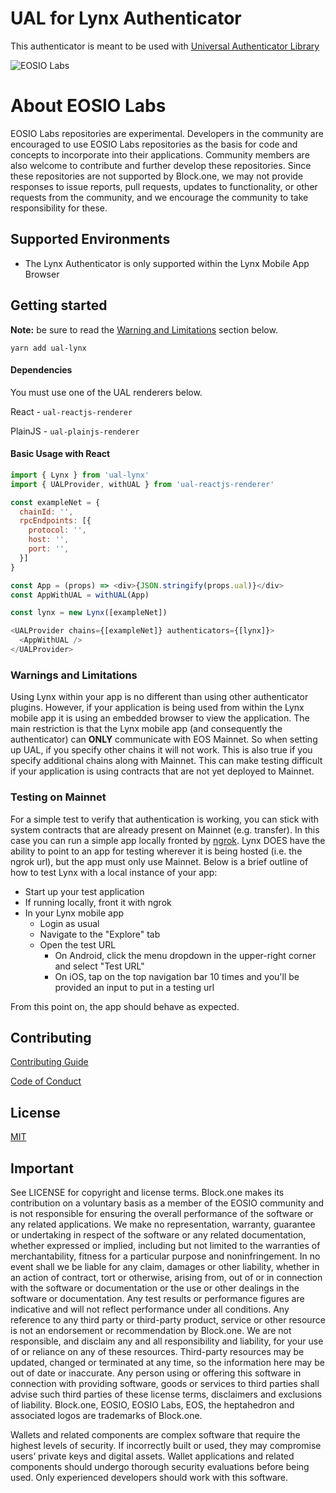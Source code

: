 # UAL for Lynx Authenticator

This authenticator is meant to be used with [Universal Authenticator Library](https://github.com/EOSIO/universal-authenticator-library)

![EOSIO Labs](https://img.shields.io/badge/EOSIO-Labs-5cb3ff.svg)

# About EOSIO Labs

EOSIO Labs repositories are experimental.  Developers in the community are encouraged to use EOSIO Labs repositories as the basis for code and concepts to incorporate into their applications. Community members are also welcome to contribute and further develop these repositories. Since these repositories are not supported by Block.one, we may not provide responses to issue reports, pull requests, updates to functionality, or other requests from the community, and we encourage the community to take responsibility for these.

## Supported Environments
- The Lynx Authenticator is only supported within the Lynx Mobile App Browser

## Getting started

**Note:** be sure to read the [Warning and Limitations](#warning-and-limitations) section below.

`yarn add ual-lynx`

#### Dependencies

You must use one of the UAL renderers below.

React - `ual-reactjs-renderer`


PlainJS - `ual-plainjs-renderer`


#### Basic Usage with React

```javascript
import { Lynx } from 'ual-lynx'
import { UALProvider, withUAL } from 'ual-reactjs-renderer'

const exampleNet = {
  chainId: '',
  rpcEndpoints: [{
    protocol: '',
    host: '',
    port: '',
  }]
}

const App = (props) => <div>{JSON.stringify(props.ual)}</div>
const AppWithUAL = withUAL(App)

const lynx = new Lynx([exampleNet])

<UALProvider chains={[exampleNet]} authenticators={[lynx]}>
  <AppWithUAL />
</UALProvider>
```

### Warnings and Limitations
Using Lynx within your app is no different than using other authenticator plugins. However, if your application is being used from within the Lynx mobile app it is using an embedded browser to view the application. The main restriction is that the Lynx mobile app (and consequently the authenticator) can **ONLY** communicate with EOS Mainnet. So when setting up UAL, if you specify other chains it will not work. This is also true if you specify additional chains along with Mainnet. This can make testing difficult if your application is using contracts that are not yet deployed to Mainnet.

### Testing on Mainnet
For a simple test to verify that authentication is working, you can stick with system contracts that are already present on Mainnet (e.g. transfer). In this case you can run a simple app locally fronted by [ngrok](https://ngrok.com/). Lynx DOES have the ability to point to an app for testing wherever it is being hosted (i.e. the ngrok url), but the app must only use Mainnet. Below is a brief outline of how to test Lynx with a local instance of your app:

* Start up your test application
* If running locally, front it with ngrok
* In your Lynx mobile app
  - Login as usual
  - Navigate to the "Explore" tab
  - Open the test URL
    * On Android, click the menu dropdown in the upper-right corner and select "Test URL"
    * On iOS, tap on the top navigation bar 10 times and you'll be provided an input to put in a testing url

From this point on, the app should behave as expected.

## Contributing

[Contributing Guide](./CONTRIBUTING.md)

[Code of Conduct](./CONTRIBUTING.md#conduct)

## License

[MIT](./LICENSE)

## Important

See LICENSE for copyright and license terms.  Block.one makes its contribution on a voluntary basis as a member of the EOSIO community and is not responsible for ensuring the overall performance of the software or any related applications.  We make no representation, warranty, guarantee or undertaking in respect of the software or any related documentation, whether expressed or implied, including but not limited to the warranties of merchantability, fitness for a particular purpose and noninfringement. In no event shall we be liable for any claim, damages or other liability, whether in an action of contract, tort or otherwise, arising from, out of or in connection with the software or documentation or the use or other dealings in the software or documentation. Any test results or performance figures are indicative and will not reflect performance under all conditions.  Any reference to any third party or third-party product, service or other resource is not an endorsement or recommendation by Block.one.  We are not responsible, and disclaim any and all responsibility and liability, for your use of or reliance on any of these resources. Third-party resources may be updated, changed or terminated at any time, so the information here may be out of date or inaccurate.  Any person using or offering this software in connection with providing software, goods or services to third parties shall advise such third parties of these license terms, disclaimers and exclusions of liability.  Block.one, EOSIO, EOSIO Labs, EOS, the heptahedron and associated logos are trademarks of Block.one.

Wallets and related components are complex software that require the highest levels of security.  If incorrectly built or used, they may compromise users’ private keys and digital assets. Wallet applications and related components should undergo thorough security evaluations before being used.  Only experienced developers should work with this software.
